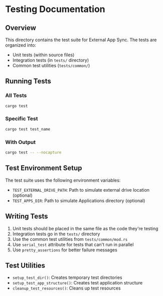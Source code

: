 # Testing Documentation

## Overview
This directory contains the test suite for External App Sync. The tests are organized into:
- Unit tests (within source files)
- Integration tests (in `tests/` directory)
- Common test utilities (`tests/common/`)

## Running Tests

### All Tests
```bash
cargo test
```

### Specific Test
```bash
cargo test test_name
```

### With Output
```bash
cargo test -- --nocapture
```

## Test Environment Setup
The test suite uses the following environment variables:
- `TEST_EXTERNAL_DRIVE_PATH`: Path to simulate external drive location (optional)
- `TEST_APPS_DIR`: Path to simulate Applications directory (optional)

## Writing Tests
1. Unit tests should be placed in the same file as the code they're testing
2. Integration tests go in the `tests/` directory
3. Use the common test utilities from `tests/common/mod.rs`
4. Use `serial_test` attribute for tests that can't run in parallel
5. Use `pretty_assertions` for better failure messages

## Test Utilities
- `setup_test_dir()`: Creates temporary test directories
- `setup_test_app_structure()`: Creates test application structure
- `cleanup_test_resources()`: Cleans up test resources

